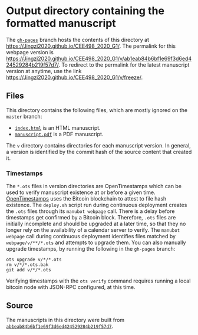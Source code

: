 # Output directory containing the formatted manuscript

The [`gh-pages`](https://github.com/Jingzi2020/CEE498_2020_G1/tree/gh-pages) branch hosts the contents of this directory at <https://Jingzi2020.github.io/CEE498_2020_G1/>.
The permalink for this webpage version is <https://Jingzi2020.github.io/CEE498_2020_G1/v/ab1eab84b6bf1e69f3d6ed424529284b219f57d7/>.
To redirect to the permalink for the latest manuscript version at anytime, use the link <https://Jingzi2020.github.io/CEE498_2020_G1/v/freeze/>.

## Files

This directory contains the following files, which are mostly ignored on the `master` branch:

+ [`index.html`](index.html) is an HTML manuscript.
+ [`manuscript.pdf`](manuscript.pdf) is a PDF manuscript.

The `v` directory contains directories for each manuscript version.
In general, a version is identified by the commit hash of the source content that created it.

### Timestamps

The `*.ots` files in version directories are OpenTimestamps which can be used to verify manuscript existence at or before a given time.
[OpenTimestamps](https://opentimestamps.org/) uses the Bitcoin blockchain to attest to file hash existence.
The `deploy.sh` script run during continuous deployment creates the `.ots` files through its `manubot webpage` call.
There is a delay before timestamps get confirmed by a Bitcoin block.
Therefore, `.ots` files are initially incomplete and should be upgraded at a later time, so that they no longer rely on the availability of a calendar server to verify.
The `manubot webpage` call during continuous deployment identifies files matched by `webpage/v/**/*.ots` and attempts to upgrade them.
You can also manually upgrade timestamps, by running the following in the `gh-pages` branch:

```shell
ots upgrade v/*/*.ots
rm v/*/*.ots.bak
git add v/*/*.ots
```

Verifying timestamps with the `ots verify` command requires running a local bitcoin node with JSON-RPC configured, at this time.

## Source

The manuscripts in this directory were built from
[`ab1eab84b6bf1e69f3d6ed424529284b219f57d7`](https://github.com/Jingzi2020/CEE498_2020_G1/commit/ab1eab84b6bf1e69f3d6ed424529284b219f57d7).
